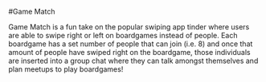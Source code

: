 #Game Match

Game Match is a fun take on the popular swiping app tinder where users
are able to swipe right or left on boardgames instead of people.
Each boardgame has a set number of people that can join (i.e. 8)
and once that amount of people have swiped right on the boardgame,
those individuals are inserted into a group chat where they can talk amongst
themselves and plan meetups to play boardgames!
